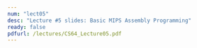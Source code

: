 ```yaml
---
num: "lect05"
desc: "Lecture #5 slides: Basic MIPS Assembly Programming"
ready: false
pdfurl: /lectures/CS64_Lecture05.pdf
---
```


